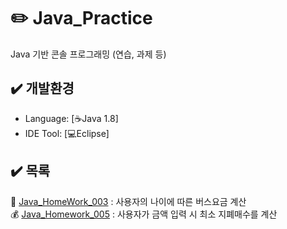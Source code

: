 # :pencil2: Java_Practice
Java 기반 콘솔 프로그래밍 (연습, 과제 등)


## :heavy_check_mark: 개발환경
  - Language: [:coffee:Java 1.8]
  - IDE Tool: [:computer:Eclipse]
  
## :heavy_check_mark: 목록
:bus: [Java_HomeWork_003](https://github.com/smskit726/Java_Practice/tree/master/Java_Homework_003) : 사용자의 나이에 따른 버스요금 계산  
:moneybag: [Java_Homework_005](https://github.com/smskit726/Java_Practice/tree/master/Java_Homework_005) : 사용자가 금액 입력 시 최소 지폐매수를 계산  
